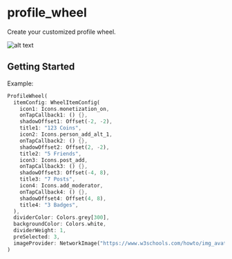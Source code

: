 # profile_wheel

Create your customized profile wheel.

![alt text](https://github.com/nietsmmar/profile_wheel/blob/main/lib/example.png "Example
 screenshot")
 
## Getting Started
Example:
```dart
ProfileWheel(
  itemConfig: WheelItemConfig(
    icon1: Icons.monetization_on,
    onTapCallback1: () {},
    shadowOffset1: Offset(-2, -2),
    title1: "123 Coins",
    icon2: Icons.person_add_alt_1,
    onTapCallback2: () {},
    shadowOffset2: Offset(2, -2),
    title2: "5 Friends",
    icon3: Icons.post_add,
    onTapCallback3: () {},
    shadowOffset3: Offset(-4, 8),
    title3: "7 Posts",
    icon4: Icons.add_moderator,
    onTapCallback4: () {},
    shadowOffset4: Offset(4, 8),
    title4: "3 Badges",
  ),
  dividerColor: Colors.grey[300],
  backgroundColor: Colors.white,
  dividerWeight: 1,
  preSelected: 3,
  imageProvider: NetworkImage("https://www.w3schools.com/howto/img_avatar2.png"),
)
```
